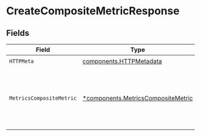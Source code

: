# CreateCompositeMetricResponse


## Fields

| Field                                                                                   | Type                                                                                    | Required                                                                                | Description                                                                             |
| --------------------------------------------------------------------------------------- | --------------------------------------------------------------------------------------- | --------------------------------------------------------------------------------------- | --------------------------------------------------------------------------------------- |
| `HTTPMeta`                                                                              | [components.HTTPMetadata](../../models/components/httpmetadata.md)                      | :heavy_check_mark:                                                                      | N/A                                                                                     |
| `MetricsCompositeMetric`                                                                | [*components.MetricsCompositeMetric](../../models/components/metricscompositemetric.md) | :heavy_minus_sign:                                                                      | The request has succeeded and a new resource has been created as a result.              |